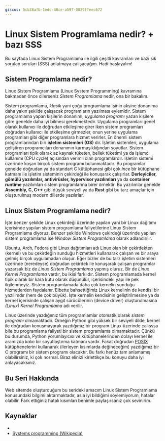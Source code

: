 ```yaml
---
giscus: 5cb38afb-1edd-40ce-a597-0039ffeec672
---
```

# Linux Sistem Programlama nedir? + bazı SSS

Bu sayfada Linux Sistem Programlama ile ilgili çeşitli kavramları ve bazı
sık sorulan soruları (SSS) anlatmaya çalışacağım. Hadi başlayalım!

## Sistem Programlama nedir?

Linux Sistem Programlama (Linux System Programming) kavramına bakmadan önce
dilerseniz *Sistem Programlama* nedir, ona bir bakalım.

Sistem programlama, *klasik* yani çoğu programlama işinin aksine donanıma daha
yakın şekilde çalışacak programların yazılması eylemidir. Sistem programlama yapan
kişilerin donanımı, *uygulama programı* yazan kişilere göre genelde daha iyi
bilmesi gerekmektedir. Uygulama programları genel olarak kullanıcı ile doğrudan
etkileşime girer iken sistem programları doğrudan kullanıcı ile etkileşime
girmezler, onun yerine uygulama programları gibi diğer programlara hizmet
verirler. En önemli sistem programlarından biri **işletim sistemleri (OS)** dir.
İşletim sistemleri, uygulama geliştiren programcıları donanımın karmaşıklığından
soyutlar. Sistem programları tipik olarak az kaynak tüketen, bellek tüketimi ya
da işlemci kullanımı (CPU cycle) açısından verimli olan programlardır. İşletim
sistemi üzerinde koşan birçok sistem programı bulunmaktadır. Bu programlar
genelde doğrudan ya da standart C kütüphanesi gibi çok *ince* bir kütüphane
katmanı ile işletim sisteminin çekirdeği ile konuşarak çalışırlar.
**Derleyiciler, gömülü yazılımlar, antivirüsler, hypervisor yazılımları** ya da
**container runtime** yazılımları sistem programlarına birer örnektir. Bu
yazılımlar genelde **Assembly, C, C++** gibi düşük seviyeli ya da **Rust** gibi
bu tarz amaçlar için oluşturulmuş modern dillerde yazılırlar.

## Linux Sistem Programlama nedir?

İşte benzer şekilde Linux çekirdeği üzerinde yapılan yani bir Linux dağıtımı
içerisinde yapılan sistem programlama faliyetilerine Linux Sistem Programlama
diyoruz. Benzer şekilde Windows çekirdeği üzerinde yapılan sistem programlama
ise *Window Sistem Programlama* olarak adlandırılır.

Ubuntu, Arch, Fedora gibi Linux dağıtımları adı Linux olan bir çekirdekten
(kernel) ve bu çekirdeğin sunduğu hizmetleri kullanarak çalışan ve bir araya
gelmiş birçok uygulamadan oluşur. Eğer bizler de bu tarz işletim sistemleri
üzerinde (neredeyse) doğrudan çekirdek ile konuşarak çalışan programlar yazarsak
biz de *Linux Sistem Programlama* yapmış oluruz. Bir de *Linux Kernel
Programlama* vardır, bu ikisi farklıdır. Sistem programlamada kernel tipik
olarak bir kara kutu olarak düşünülür, içerisindeki yapı ile pek ilgilenmeyiz.
Sistem programlamada daha çok kernelin sunduğu hizmetlerden faydalanır. Elbette
bahsettiğimiz Linux kernelinin de kendisi bir yazılımdır (hem de çok büyük).
İşte kernelin kendisinin geliştirilmesine ya da kernel içerisinde çalışan aygıt
sürücülerinin (device driver) oluşturulmasına *(Linux) Kernel Programlama* adı verilir.

Linux üzerinde yazdığımız tüm programlamlar otomatik olarak *sistem programı*
olmamaktadır. Örneğin Python gibi yüksek bir seviyeli dilde, kernel ile doğrudan
konuşmayarak yazdığımız bir program Linux üzerinde çalışssa bile bu programlama
faliyeti bir sistem programlama olmamaktadır. Çünkü bu durumda, Python yorumlayıcısı
ve kütüphanelerinden dolayı kernel ile aramızda *kalın* bir soyutlaştırma katmanı
vardır. Fakat doğrudan [POSIX](https://en.wikipedia.org/wiki/POSIX) kütüphenelerini
kullanarak (ilerleyen kısımlarda değineceğim) yazdığımız bir C programı bir sistem
programı olacaktır. Bu farkı henüz tam anlamamış olabilirsiniz, ki çok normal.
Biraz elinizi kirlettikçe bu konuyu daha iyi anlayacaksınız.

## Bu Seri Hakkında

Web sitemde oluşturduğum bu serideki amacım Linux Sistem Programlama konusundaki
bilgimi aktarmaktadır, asla iyi bildiğimi söylemiyorum, hatalar olabilir.
Fark ettiğiniz hatalı kısımları benimle paylaşırsanız çok sevinirim.

## Kaynaklar

- [](kaynak.md)
- [Systems programming (Wikipedia)](https://en.wikipedia.org/wiki/Systems_programming)

